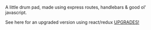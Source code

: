 A little drum pad, made using express routes, handlebars & good ol' javascript.

See here for an upgraded version using react/redux [UPGRADES!](https://github.com/ccthompson-it/drum-pad)
